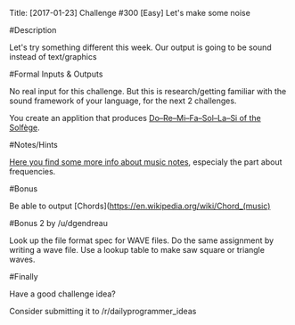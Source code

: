 Title: [2017-01-23] Challenge #300 [Easy] Let's make some noise

#Description

Let's try something different this week. Our output is going to be sound instead of text/graphics

#Formal Inputs &amp; Outputs

No real input for this challenge. But this is research/getting familiar with the sound framework of your language, for the next 2 challenges.

You create an applition that produces [Do–Re–Mi–Fa–Sol–La–Si of the Solfège](https://en.wikipedia.org/wiki/Solfège).

#Notes/Hints

[Here you find some more info about music notes](https://en.wikipedia.org/wiki/Musical_note), especialy the part about frequencies.

#Bonus

Be able to output [Chords](https://en.wikipedia.org/wiki/Chord_(music)

#Bonus 2 by /u/dgendreau

Look up the file format spec for WAVE files. Do the same assignment by writing a wave file. Use a lookup table to make saw square or triangle waves.

#Finally

Have a good challenge idea?

Consider submitting it to /r/dailyprogrammer_ideas